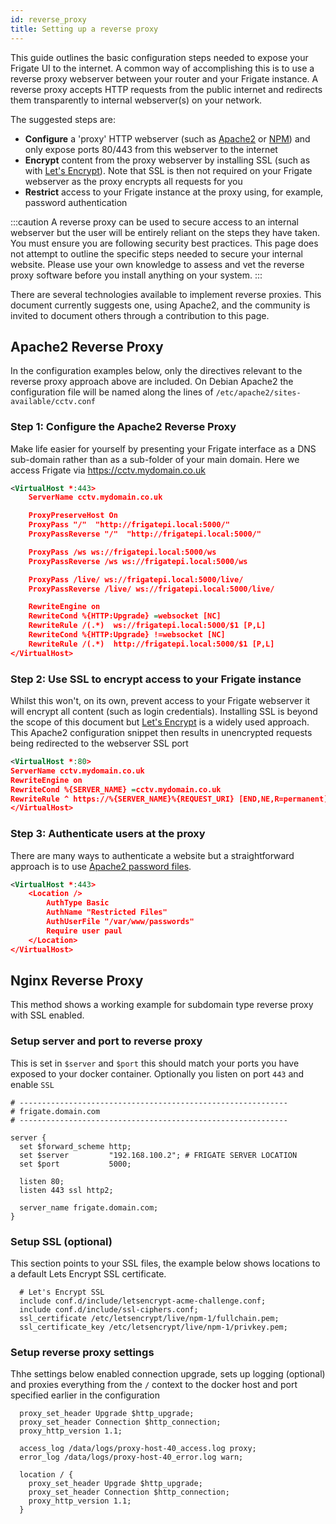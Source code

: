 ```yaml
---
id: reverse_proxy
title: Setting up a reverse proxy
---
```


This guide outlines the basic configuration steps needed to expose your Frigate UI to the internet.
A common way of accomplishing this is to use a reverse proxy webserver between your router and your Frigate instance.
A reverse proxy accepts HTTP requests from the public internet and redirects them transparently to internal webserver(s) on your network.

The suggested steps are:

- **Configure** a 'proxy' HTTP webserver (such as [Apache2](https://httpd.apache.org/docs/current/) or [NPM](https://github.com/NginxProxyManager/nginx-proxy-manager)) and only expose ports 80/443 from this webserver to the internet
- **Encrypt** content from the proxy webserver by installing SSL (such as with [Let's Encrypt](https://letsencrypt.org/)). Note that SSL is then not required on your Frigate webserver as the proxy encrypts all requests for you
- **Restrict** access to your Frigate instance at the proxy using, for example, password authentication

:::caution
A reverse proxy can be used to secure access to an internal webserver but the user will be entirely reliant
on the steps they have taken. You must ensure you are following security best practices.
This page does not attempt to outline the specific steps needed to secure your internal website.
Please use your own knowledge to assess and vet the reverse proxy software before you install anything on your system.
:::

There are several technologies available to implement reverse proxies. This document currently suggests one, using Apache2,
and the community is invited to document others through a contribution to this page.

## Apache2 Reverse Proxy

In the configuration examples below, only the directives relevant to the reverse proxy approach above are included.
On Debian Apache2 the configuration file will be named along the lines of `/etc/apache2/sites-available/cctv.conf`

### Step 1: Configure the Apache2 Reverse Proxy

Make life easier for yourself by presenting your Frigate interface as a DNS sub-domain rather than as a sub-folder of your main domain.
Here we access Frigate via https://cctv.mydomain.co.uk

```xml
<VirtualHost *:443>
    ServerName cctv.mydomain.co.uk

    ProxyPreserveHost On
    ProxyPass "/"  "http://frigatepi.local:5000/"
    ProxyPassReverse "/"  "http://frigatepi.local:5000/"

    ProxyPass /ws ws://frigatepi.local:5000/ws
    ProxyPassReverse /ws ws://frigatepi.local:5000/ws

    ProxyPass /live/ ws://frigatepi.local:5000/live/
    ProxyPassReverse /live/ ws://frigatepi.local:5000/live/

    RewriteEngine on
    RewriteCond %{HTTP:Upgrade} =websocket [NC]
    RewriteRule /(.*)  ws://frigatepi.local:5000/$1 [P,L]
    RewriteCond %{HTTP:Upgrade} !=websocket [NC]
    RewriteRule /(.*)  http://frigatepi.local:5000/$1 [P,L]
</VirtualHost>
```

### Step 2: Use SSL to encrypt access to your Frigate instance

Whilst this won't, on its own, prevent access to your Frigate webserver it will encrypt all content (such as login credentials).
Installing SSL is beyond the scope of this document but [Let's Encrypt](https://letsencrypt.org/) is a widely used approach.
This Apache2 configuration snippet then results in unencrypted requests being redirected to the webserver SSL port

```xml
<VirtualHost *:80>
ServerName cctv.mydomain.co.uk
RewriteEngine on
RewriteCond %{SERVER_NAME} =cctv.mydomain.co.uk
RewriteRule ^ https://%{SERVER_NAME}%{REQUEST_URI} [END,NE,R=permanent]
</VirtualHost>
```

### Step 3: Authenticate users at the proxy

There are many ways to authenticate a website but a straightforward approach is to use [Apache2 password files](https://httpd.apache.org/docs/2.4/howto/auth.html).

```xml
<VirtualHost *:443>
    <Location />
        AuthType Basic
        AuthName "Restricted Files"
        AuthUserFile "/var/www/passwords"
        Require user paul
    </Location>
</VirtualHost>
```

## Nginx Reverse Proxy

This method shows a working example for subdomain type reverse proxy with SSL enabled. 

### Setup server and port to reverse proxy

This is set in `$server` and `$port` this should match your ports you have exposed to your docker container.  Optionally you listen on port `443` and enable `SSL`

```
# ------------------------------------------------------------
# frigate.domain.com
# ------------------------------------------------------------

server {
  set $forward_scheme http;
  set $server         "192.168.100.2"; # FRIGATE SERVER LOCATION
  set $port           5000;

  listen 80;
  listen 443 ssl http2;

  server_name frigate.domain.com;
}
```

### Setup SSL (optional)

This section points to your SSL files, the example below shows locations to a default Lets Encrypt SSL certificate. 

```
  # Let's Encrypt SSL
  include conf.d/include/letsencrypt-acme-challenge.conf;
  include conf.d/include/ssl-ciphers.conf;
  ssl_certificate /etc/letsencrypt/live/npm-1/fullchain.pem;
  ssl_certificate_key /etc/letsencrypt/live/npm-1/privkey.pem;
```


### Setup reverse proxy settings 

Thhe settings below enabled connection upgrade, sets up logging (optional) and proxies everything from the `/` context to the docker host and port specified earlier in the configuration

```
  proxy_set_header Upgrade $http_upgrade;
  proxy_set_header Connection $http_connection;
  proxy_http_version 1.1;

  access_log /data/logs/proxy-host-40_access.log proxy;
  error_log /data/logs/proxy-host-40_error.log warn;

  location / {
    proxy_set_header Upgrade $http_upgrade;
    proxy_set_header Connection $http_connection;
    proxy_http_version 1.1;
  }

```
